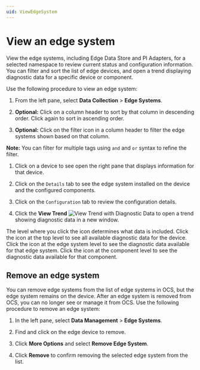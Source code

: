 ```yaml
---
uid: ViewEdgeSystem
---
```


# View an edge system

View the edge systems, including Edge Data Store and PI Adapters, for a selected namespace to review current status and configuration information. You can filter and sort the list of edge devices, and open a trend displaying diagnostic data for a specific device or component.

Use the following procedure to view an edge system:

1. From the left pane, select **Data Collection** > **Edge Systems**.

1. **Optional:** Click on a column header to sort by that column in descending order. Click again to sort in ascending order.

1. **Optional:** Click on the filter icon in a column header to filter the edge systems shown based on that column.

  **Note:** You can filter for multiple tags using `and` and `or` syntax to refine the filter.

1. Click on a device to see open the right pane that displays information for that device. 

1. Click on the `Details` tab to see the edge system installed on the device and the configured components.

1. Click on the `Configuration` tab to review the configuration details.

1. Click the **View Trend** ![View Trend with Diagnostic Data](/images/view-trend-icon.png "View Trend with Diagnostic Data") to open a trend showing diagnostic data in a new window.

  The level where you click the icon determines what data is included. Click the icon at the top level to see all available diagnostic data for the device. Click the icon at the edge system level to see the diagnostic data available for that edge system. Click the icon at the component level to see the diagnostic data available for that component. 

## Remove an edge system

You can remove edge systems from the list of edge systems in OCS, but the edge system remains on the device. After an edge system is removed from OCS, you can no longer see or manage it from OCS. Use the following procedure to remove an edge system:

1. In the left pane, select **Data Management** > **Edge Systems**.

1. Find and click on the edge device to remove.

1. Click **More Options** and select **Remove Edge System**.

1. Click **Remove** to confirm removing the selected edge system from the list.
